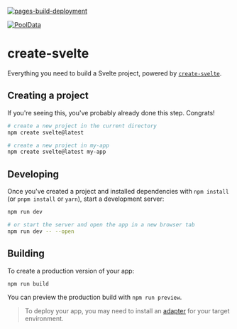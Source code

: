 [![pages-build-deployment](https://github.com/eastpiada/eastpiada.github.io/actions/workflows/pages/pages-build-deployment/badge.svg)](https://github.com/eastpiada/eastpiada.github.io/actions/workflows/pages/pages-build-deployment)

[![PoolData](https://github.com/eastpiada/eastpiada.github.io/actions/workflows/pool_data.yml/badge.svg)](https://github.com/eastpiada/eastpiada.github.io/actions/workflows/pool_data.yml)


# create-svelte

Everything you need to build a Svelte project, powered by [`create-svelte`](https://github.com/sveltejs/kit/tree/master/packages/create-svelte).

## Creating a project

If you're seeing this, you've probably already done this step. Congrats!

```bash
# create a new project in the current directory
npm create svelte@latest

# create a new project in my-app
npm create svelte@latest my-app
```

## Developing

Once you've created a project and installed dependencies with `npm install` (or `pnpm install` or `yarn`), start a development server:

```bash
npm run dev

# or start the server and open the app in a new browser tab
npm run dev -- --open
```

## Building

To create a production version of your app:

```bash
npm run build
```

You can preview the production build with `npm run preview`.

> To deploy your app, you may need to install an [adapter](https://kit.svelte.dev/docs/adapters) for your target environment.
